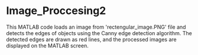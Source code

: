 # Image_Proccesing2
This MATLAB code loads an image from 'rectengular_image.PNG' file and detects the edges of objects using the Canny edge detection algorithm. The detected edges are drawn as red lines, and the processed images are displayed on the MATLAB screen.

